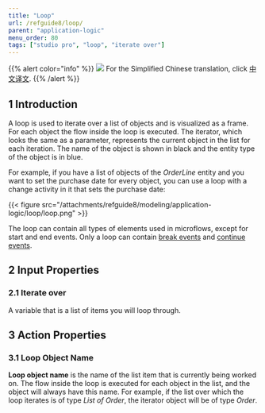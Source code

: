 ```yaml
---
title: "Loop"
url: /refguide8/loop/
parent: "application-logic"
menu_order: 80
tags: ["studio pro", "loop", "iterate over"]
---
```


{{% alert color="info" %}}
<img src="/attachments/china.png" class="d-inline-block" /> For the Simplified Chinese translation, click [中文译文](https://cdn.mendix.tencent-cloud.com/documentation/refguide8/loop.pdf).
{{% /alert %}}

## 1 Introduction

A loop is used to iterate over a list of objects and is visualized as a frame. For each object the flow inside the loop is executed. The iterator, which looks the same as a parameter, represents the current object in the list for each iteration. The name of the object is shown in black and the entity type of the object is in blue. 

For example, if you have a list of objects of the *OrderLine* entity and you want to set the purchase date for every object, you can use a loop with a change activity in it that sets the purchase date:

{{< figure src="/attachments/refguide8/modeling/application-logic/loop/loop.png" >}}

The loop can contain all types of elements used in microflows, except for start and end events. Only a loop can contain [break events](/refguide8/break-event/) and [continue events](/refguide8/continue-event/).

## 2 Input Properties

### 2.1 Iterate over

A variable that is a list of items you will loop through.

## 3 Action Properties

### 3.1 Loop Object Name

**Loop object name** is the name of the list item that is currently being worked on. The flow inside the loop is executed for each object in the list, and the object will always have this name. For example, if the list over which the loop iterates is of type *List of Order*, the iterator object will be of type *Order*.